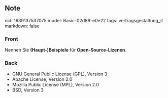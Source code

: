## Note
nid: 1639137537075
model: Basic-02d89-e0e22
tags: vertragsgestaltung_it
markdown: false

### Front
Nennen Sie <b>(Haupt-)Beispiele</b> für <b>Open-Source-Lizenen</b>.

### Back
<ul><li>GNU General Public License (GPL), Version 3</li><li>Apache License, Version 2.0</li><li>Mozilla Public License (MPL), Version 2.0</li><li>BSD, Version 3
</li></ul>
